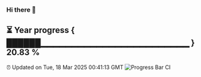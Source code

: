 ### Hi there 👋
⏳ Year progress { ██████▁▁▁▁▁▁▁▁▁▁▁▁▁▁▁▁▁▁▁▁▁▁▁▁ } 20.83 %
---
⏰ Updated on Tue, 18 Mar 2025 00:41:13 GMT
![Progress Bar CI](https://github.com/Moyi321/Moyi321/workflows/Progress%20Bar%20CI/badge.svg)

